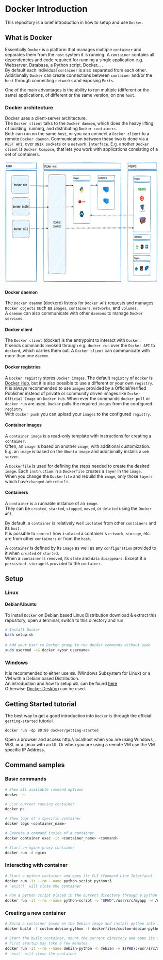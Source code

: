 # Docker Introduction
This repository is a brief introduction in how to setup and use `Docker`.

## What is Docker
Essentially `Docker` is a platform that manages multiple `container` and separates them from the `host` system it is running.
A `container` contains all dependencies and code required for running a single application e.g. Webserver, Database, a Python script, Docker... .  
By default each individual `container` is also separated from each other.
Additionally `Docker` can create connections between `container` and/or the `host` through connecting `networks` and exposing `Ports`.

One of the main advantages is the ability to run multiple (different or the same) applications, of different or the same version, on one `host`.

### Docker architecture
Docker uses a client-server architecture.  
The `Docker client` talks to the `Docker daemon`, which does the heavy lifting of building, running, and distributing `Docker containers`.  
Both can run on the same `host`, or you can connect a `Docker client` to a remote `Docker daemon`.
Communication between these two is done via a `REST API`, over `UNIX sockets` or a `network interface`.
E.g. another `Docker client` is `Docker Compose`, that lets you work with applications consisting of a set of containers.

<img src=./images/docker-architecture.png height=400px />

#### Docker daemon
The `Docker daemon` (dockerd) listens for `Docker API` requests and manages `Docker objects` such as `images`, `containers`, `networks`, and `volumes`.  
A `daemon` can also communicate with other `daemons` to manage `Docker services`.

#### Docker client
The `Docker client` (docker) is the entrypoint to interact with `Docker`.  
It sends commands invoked through e.g. `docker run` over the `Docker API` to `dockerd`, which carries them out.
A `Docker client` can communicate with more than one `daemon`.

#### Docker registries
A `Docker registry` stores `Docker images`.
The default `registry` of `Docker` is [Docker Hub](https://hub.docker.com/), but it is also possible to use a different or your own `registry`.  
It is always recommended to use `images` provided by a Official/Verified Publisher instead of private or community driven images like `Docker Official Image` on `Docker Hub`.
When ever the commands `docker pull` or `docker run` are used, `Docker` pulls the required `images` from the configured `registry`.  
With `docker push` you can upload your `images` to the configured `registry`.

#### Container images
A `container image` is a read-only template with instructions for creating a `container`.  
Often, an `image` is based on another `image`, with additional customization.  
E.g. an `image` is based on the `Ubuntu image` and additionally installs a `web server`.  

A `Dockerfile` is used for defining the steps needed to create the desired `image`.
Each `instruction` in a `Dockerfile` creates a `layer` in the `image`.  
When you change the `Dockerfile` and rebuild the `image`, only those `layers` which have `changed` are `rebuilt`.

#### Containers
A `container` is a runnable instance of an `image`.  
They can be `created`, `started`, `stopped`, `moved`, or `deleted` using the `Docker API`.

By default, a `container` is relatively well `isolated` from other `containers` and its `host`.  
It is possible to `control` how `isolated` a container's `network`, `storage`, etc. are from other `containers` or from the `host`.

A `container` is defined by its `image` as well as any `configuration` provided to it when `created` or `started`.  
When a `container` is `removed`, its `state` and `data` `disappears`. Except if a `persistent storage` is `provided` to the `container`.


## Setup
### Linux
#### Debian/Ubuntu
To install `Docker` on Debian based Linux Distribution download & extract this repository, open a terminal, switch to this directory and run:
``` sh
# Install Docker
bash setup.sh

# Add your User to Docker group to run docker commands without sudo
sudo usermod -aG docker <your_username>
```

### Windows
It is recommended to either use `WSL` (Windows Subsystem for Linux) or a VM with a Debian based Distribution.  
An introduction and how to setup `WSL` can be found [here](https://jugit.fz-juelich.de/iek-10/core-projects/dev-samples/wsl/introduction)  
Otherwise [Docker Desktop](https://www.docker.com/products/docker-desktop/) can be used.


## Getting Started tutorial
The best way to get a good introduction into `Docker` is through the official `getting-started` tutorial.

```
docker run -dp 80:80 docker/getting-started
```
Open a browser and access http://localhost when you are using Windows, WSL or a Linux with an UI.
Or when you are using a remote VM use the VM specific IP Address.


## Command samples
### Basic commands
``` sh
# Show all available command options
docker -h
```
``` sh
# List current running container
docker ps
```
``` sh
# Show logs of a specific container
docker logs <container_name>
```
``` sh
# Execute a command inside of a container
docker container exec -it <container_name> <command>
```
``` sh
# Start an nginx proxy container
docker run -d nginx
```

### Interacting with container
``` sh
# Start a python container and open its CLI (Command Line Interface)
docker run -it --rm --name python-script python:3
# `exit()` will close the container
```
``` sh
# Run a python script placed in the current directory through a python container
docker run -it --rm --name python-script -v "$PWD":/usr/src/myapp -w /usr/src/myapp python:3 python your-daemon-or-script.py
```

### Creating a new container
``` sh
# Build a container based on the Debian image and install python into it
docker build -t custom-debian-python -f dockerfiles/custom-debian-python.dockerfile .
```
``` sh
# Start the built container, mount the current directory and open its shell
# First startup may take a few minutes
docker run -it --rm --name debian-python -h debian -v ${PWD}:/usr/src/app custom-debian-python
# `exit` will close the container
```
